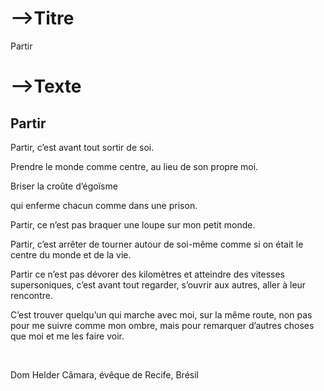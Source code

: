 # -->Titre

Partir



# -->Texte



## Partir

 

Partir, c’est avant tout sortir de soi.

 

Prendre le monde comme centre, au lieu de son propre moi.

 Briser la croûte d’égoïsme

 qui enferme chacun comme dans une prison.

 

Partir, ce n’est pas braquer une loupe sur mon petit monde.

 

Partir, c’est arrêter de tourner autour de soi-même comme si on était le centre du monde et de la vie.

 

Partir ce n’est pas dévorer des kilomètres et atteindre des vitesses supersoniques, c’est avant tout regarder, s’ouvrir aux autres, aller à leur rencontre.

 

C’est trouver quelqu’un qui marche avec moi, sur la même route, non pas pour me suivre comme mon ombre, mais pour remarquer d’autres choses que moi et me les faire voir.

 

<br> 

Dom Helder Câmara, évêque de Recife, Brésil



